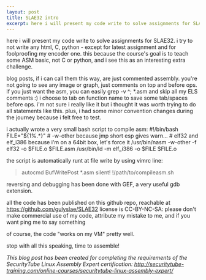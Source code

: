 ```yaml
---
layout: post
title: SLAE32 intro
excerpt: here i will present my code write to solve assignments for SLAE32.
---
```



here i will present my code write to solve assignments for SLAE32.
i try to not write any html, C, python - except for latest assignment
and for foolproofing my encoder one.
this because the course's goal is to teach some ASM basic, not C or
python, and i see this as an interesting extra challenge.

blog posts, if i can call them this way, are just commented assembly.
you're not going to see any image or graph, just comments on top and
before ops.
if you just want the asm, you can easily grep -v ^\; *.asm and skip all
my ELS comments :)
i choose to tab on function name to save some tab/spaces before ops. i'm
not sure i really like it but i thought it was worth trying to do all
statements like this.
plus, i had some minor convention changes during the journey because i
felt free to test.

i actually wrote a very small bash script to compile asm:
    #!/bin/bash
    FILE="${1%.*}"
    # -w-other because jmp short esp gives warn...
    # elf32 and elf_i386 because i'm on a 64bit box, let's force it
    /usr/bin/nasm -w-other -f elf32 -o $FILE.o $FILE.asm
    /usr/bin/ld -m elf_i386 -o $FILE $FILE.o

the script is automatically runt at file write by using vimrc line:
>autocmd BufWritePost *.asm silent! !/path/to/compileasm.sh <afile>

reversing and debugging has been done with GEF, a very useful gdb
extension.

all the code has been published on this github repo, reachable at
https://github.com/gulyslae/SLAE32
license is CC-BY-NC-SA: please don't make commercial use of my code, attribute my mistake to me, and if you want ping me to say something

of course, the code "works on my VM" pretty well.

stop with all this speaking, time to assemble!

*This blog post has been created for completing the requirements of the
SecurityTube Linux Assembly Expert certification:
http://securitytube-training.com/online-courses/securitytube-linux-assembly-expert/*
